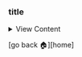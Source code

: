 ### title
<details>
<summary>
View Content
</summary>
:link:  **references**

- []()

**Definition:** 

**My Definition:**

</details>

[go back :house:][home]
